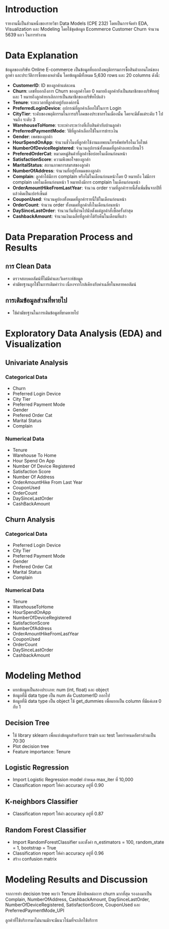 # Introduction

รายงานนี้เป็นส่วนหนึ่งของรายวิชา Data Models (CPE 232) โดยเป็นการจัดทำ EDA, Visualization และ Modeling โดยใช้ชุดข้อมูล Ecommerce Customer Churn จำนวน 5639 แถว ในการทำงาน

# Data Explanation

ข้อมูลของบริษัท Online E-commerce เป็นข้อมูลที่บอกถึงพฤติกรรมการซื้อสินค้าออนไลน์ของลูกค้า และประวัติการซื้อของเหล่านั้น โดยข้อมูลมีทั้งหมด 5,630 rows และ 20 columns ดังนี้:

- **CustomerID**: ID ของลูกค้าแต่ละคน
- **Churn**: เลขที่บอกถึงการ Churn ของลูกค้าโดย 0 หมายถึงลูกค้ายังเป็นสมาชิกของบริษัทอยู่ และ 1 หมายถึงลูกค้ายกเลิกการเป็นสมาชิกของบริษัทไปแล้ว
- **Tenure**: ระยะเวลาที่ลูกค้าอยู่กับองค์กรนี้
- **PreferredLoginDevice**: อุปกรณ์ที่ลูกค้าเลือกใช้ในการ Login
- **CityTier**: ระดับของพฤติกรรมในการบริโภคของประชากรในเมืองนั้น โดยจะมีตั้งแต่ระดับ 1 ไปจนถึง ระดับ 3
- **WarehouseToHome**: ระยะห่างระหว่างที่เก็บสินค้ากับบ้านลูกค้า
- **PreferredPaymentMode**: วิธีที่ลูกค้าเลือกใช้ในการชำระเงิน
- **Gender**: เพศของลูกค้า
- **HourSpendOnApp**: จำนวนชั่วโมงที่ลูกค้าใช้งานแอพบนโทรศัพท์หรือในเว็บไซต์
- **NumberOfDeviceRegistered**: จำนวนอุปกรณ์ทั้งหมดที่ลูกค้าลงทะเบียนไว้
- **PreferedOrderCat**: หมวดหมู่สินค้าที่ลูกค้าซื้อบ่อยในเดือนก่อนหน้า
- **SatisfactionScore**: ความพึงพอใจของลูกค้า
- **MaritalStatus**: สถานภาพการสมรสของลูกค้า
- **NumberOfAddress**: จำนวนที่อยู่ทั้งหมดของลูกค้า
- **Complain**: ลูกค้าได้มีการ complain หรือไม่ในเดือนก่อนหน้าโดย 0 หมายถึง ไม่มีการ complain เลยในเดือนก่อนหน้า 1 หมายถึงมีการ complain ในเดือนก่อนหน้า
- **OrderAmountHikeFromLastYear**: จำนวน order รวมที่ลูกค้ารายนี้สั่งเพิ่มขึ้นจากปีที่แล้วคิดเป็นเปอร์เซ็นต์
- **CouponUsed**: จำนวนคูปองทั้งหมดที่ลูกค้ารายนี้ใช้ในเดือนก่อนหน้า
- **OrderCount**: จำนวน order ทั้งหมดที่ลูกค้าสั่งในเดือนก่อนหน้า
- **DaySinceLastOrder**: จำนวนวันที่ผ่านไปนับตั้งแต่ลูกค้าสั่งซื้อครั้งล่าสุด
- **CashbackAmount**: จำนวนเงินเฉลี่ยที่ลูกค้าได้รับคืนในเดือนที่แล้ว

# Data Preparation Process and Results

## การ Clean Data

- ตรวจสอบคอลัมน์ที่ไม่มีค่าและวิเคราะห์ข้อมูล
- ค่ามัธยฐานถูกใช้ในการเติมค่าว่าง เนื่องจากใกล้เคียงกับค่าเฉลี่ยในหลายคอลัมน์

## การเติมข้อมูลส่วนที่หายไป

- ใช้ค่ามัธยฐานในการเติมข้อมูลที่ขาดหายไป

# Exploratory Data Analysis (EDA) and Visualization

## Univariate Analysis

### Categorical Data
- Churn
- Preferred Login Device
- City Tier
- Preferred Payment Mode
- Gender
- Prefered Order Cat
- Marital Status
- Complain

### Numerical Data
- Tenure
- Warehouse To Home
- Hour Spend On App
- Number Of Device Registered
- Satisfaction Score
- Number Of Address
- OrderAmountHike From Last Year
- CouponUsed
- OrderCount
- DaySinceLastOrder
- CashBackAmount

## Churn Analysis

### Categorical Data
- Preferred Login Device
- City Tier
- Preferred Payment Mode
- Gender
- Prefered Order Cat
- Marital Status
- Complain

### Numerical Data
- Tenure
- WarehouseToHome
- HourSpendOnApp
- NumberOfDeviceRegistered
- SatisfactionScore
- NumberOfAddress
- OrderAmountHikeFromLastYear
- CouponUsed
- OrderCount
- DaySinceLastOrder
- CashbackAmount

# Modeling Method

- แยกข้อมูลเป็นสองประเภท: num (int, float) และ object
- ข้อมูลที่มี data type เป็น num ตัด CustomerID ออกไป
- ข้อมูลที่มี data type เป็น object ใช้ get_dummies เพื่อแยกเป็น column ที่มีแค่เลข 0 กับ 1

## Decision Tree

- ใช้ library sklearn เพื่อแบ่งข้อมูลสำหรับการ train และ test โดยกำหนดอัตราส่วนเป็น 70:30
- Plot decision tree
- Feature importance: Tenure

## Logistic Regression

- Import Logistic Regression model กำหนด max_iter ที่ 10,000
- Classification report ให้ค่า accuracy อยู่ที่ 0.90

## K-neighbors Classifier

- Classification report ให้ค่า accuracy อยู่ที่ 0.87

## Random Forest Classifier

- Import RandomForestClassifier และตั้งค่า n_estimators = 100, random_state = 1, bootstrap = True
- Classification report ให้ค่า accuracy อยู่ที่ 0.96
- สร้าง confusion matrix

# Modeling Results and Discussion

จากการทำ decision tree พบว่า Tenure มีอิทธิพลต่อการ churn มากที่สุด รองลงมาเป็น Complain, NumberOfAddress, CashbackAmount, DaySinceLastOrder, NumberOfDeviceRegistered, SatisfactionScore, CouponUsed และ PreferredPaymentMode_UPI

ลูกค้าที่ใช้บริการมาไม่นานมักจะมีแนวโน้มที่จะเลิกใช้บริการ
